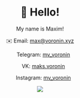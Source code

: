 <center>
<h1>👋 Hello!</h1>
<p>My name is Maxim!</p>

✉️ Email: [max@voronin.xyz](mailto:max@voronin.xyz)

<img src="https://upload.wikimedia.org/wikipedia/commons/thumb/8/83/Telegram_2019_Logo.svg/1024px-Telegram_2019_Logo.svg.png" width="14"> Telegram: [mv_voronin](https://t.me/mv_voronin)

<img src="https://camo.githubusercontent.com/beff410f002d375a4f73972727a375857b966263beb60eaa359a13308f6e9626/68747470733a2f2f75706c6f61642e77696b696d656469612e6f72672f77696b6970656469612f636f6d6d6f6e732f7468756d622f322f32312f564b2e636f6d2d6c6f676f2e7376672f32383870782d564b2e636f6d2d6c6f676f2e7376672e706e67" width="14" /> VK: [maks.voronin](https://vk.com/maks.voronin)

<img src="https://raw.githubusercontent.com/hussainweb/hussainweb/main/icons/instagram.png" width="14" /> Instagram: [mv_voronin](https://instagram.com/mv_voronin)

![](https://visitor-badge.glitch.me/badge?page_id=maksvoronin.github)
</center>
